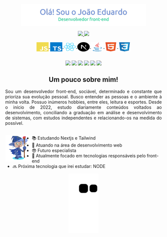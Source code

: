 <p align="center">
  <a href="https://github.com/Joao-Eduardo-AJ">
    <img width="80%" alt="Eu mesmo" src="./Imagens/joao.png"/>
  </a>
</p>

<div align="center">
  <a href="https://github.com/Joao-Eduardo-AJ">
  <img height="165em" src="https://github-readme-stats.vercel.app/api?username=Joao-Eduardo-AJ&theme=blueberry"/>
  <img height="165em" src="https://github-readme-stats.vercel.app/api/top-langs/?username=Joao-Eduardo-AJ&layout=compact&langs_count=7&theme=blueberry"/>
</div>

<div style="display: inline_block" align="center"><br>
  <img align="center" alt="João-Js" height="30" width="40" src="https://raw.githubusercontent.com/devicons/devicon/master/icons/javascript/javascript-plain.svg">
  <img align="center" alt="João-Ts" height="30" width="40" src="https://raw.githubusercontent.com/devicons/devicon/master/icons/typescript/typescript-plain.svg">
  <img align="center" alt="João-React" height="30" width="40" src="https://raw.githubusercontent.com/devicons/devicon/master/icons/react/react-original.svg">
  <img align="center" alt="João-CSS" height="30" width="40" src="https://raw.githubusercontent.com/devicons/devicon/master/icons/nextjs/nextjs-original.svg">
  <img align="center" alt="João-CSS" height="30" width="40" src="https://raw.githubusercontent.com/devicons/devicon/master/icons/java/java-original.svg">
  <img align="center" alt="João-HTML" height="30" width="40" src="https://raw.githubusercontent.com/devicons/devicon/master/icons/html5/html5-original.svg">
  <img align="center" alt="João-CSS" height="30" width="40" src="https://raw.githubusercontent.com/devicons/devicon/master/icons/css3/css3-original.svg">
  
  ##
 
<div>

  <a href="https://www.linkedin.com/in/joao-eduardo-2000s/" target="_blank"><img src="https://img.shields.io/badge/-LinkedIn-%230077B5?style=for-the-badge&logo=linkedin&logoColor=white" target="_blank"></a> 
  <a href = "https://wa.me/5551999459277"><img src="https://img.shields.io/badge/WhatsApp-25D366?style=for-the-badge&logo=whatsapp&logoColor=white" target="_blank"></a>
  <a href="https://www.instagram.com/ed.amoriim/" target="_blank"><img src="https://img.shields.io/badge/-Instagram-%23E4405F?style=for-the-badge&logo=instagram&logoColor=white" target="_blank"></a>
  <a href="https://discord.gg/430751947281137665" target="_blank"><img src="https://img.shields.io/badge/Discord-7289DA?style=for-the-badge&logo=discord&logoColor=white" target="_blank"></a> 
  <a href = "mailto:joaoeduaj@gmail.com"><img src="https://img.shields.io/badge/-Gmail-%23333?style=for-the-badge&logo=gmail&logoColor=white" target="_blank"></a>
  <a href="" target="_blank"><img src="https://img.shields.io/badge/Portfolio-%23000000.svg?style=for-the-badge&logo=firefox&logoColor=#FF7139" target="_blank"></a>

</div>

## Um pouco sobre mim!

<div>
<p align="justify">Sou um desenvolvedor front-end, sociável, determinado e constante que prioriza sua evolução pessoal. Busco entender as pessoas e o ambiente à minha volta. Possuo inúmeros hobbies, entre eles, leitura e esportes. Desde o início de 2022, estudo diariamente conteúdos voltados ao desenvolvimento, conciliando a graduação em análise e desenvolvimento de sistemas, com estudos independentes e relacionando-os na medida do possível.</p> 
 </div>
  
  
##
<img width="17%" alt="octocat" src="./Imagens/octocat.png" align="left">
<div align="left">
  <ul> 
    <li>📚 Estudando Nextjs e Tailwind</li>
    <li>💼 Atuando na área de desenvolvimento web </li>
    <li>😎 Futuro especialista </li>
    <li>🎨 Atualmente focado em tecnologias responsáveis pelo front-end </li>
    <li>🔜 Próxima tecnologia que irei estudar: NODE</li>
  </ul>
</div>

![snake gif](https://github.com/Joao-Eduardo-AJ/Joao-Eduardo-AJ/blob/output/github-contribution-grid-snake.svg)
